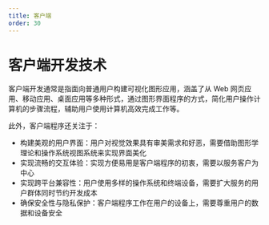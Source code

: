 ```yaml
---
title: 客户端
order: 30
---
```


# 客户端开发技术
客户端开发通常是指面向普通用户构建可视化图形应用，涵盖了从 Web 网页应用、移动应用、桌面应用等多种形式，通过图形界面程序的方式，简化用户操作计算机的步骤流程，辅助用户使用计算机高效完成工作等。

此外，客户端程序还关注于：
- 构建美观的用户界面：用户对视觉效果具有审美需求和好恶，需要借助图形学理论和操作系统视图系统来实现界面美化
- 实现流畅的交互体验：实现方便易用是客户端程序的初衷，需要以服务客户为中心
- 实现跨平台兼容性：用户使用多样的操作系统和终端设备，需要扩大服务的用户群体同时节约开发成本
- 确保安全性与隐私保护：客户端程序工作在用户的设备上，需要尊重用户的数据和设备安全